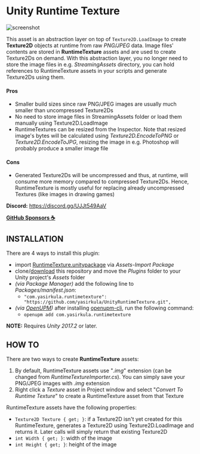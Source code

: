 # Unity Runtime Texture

![screenshot](Images/RuntimeTextureInspector.png)

This asset is an abstraction layer on top of `Texture2D.LoadImage` to create **Texture2D** objects at runtime from raw *PNG/JPEG* data. Image files' contents are stored in **RuntimeTexture** assets and are used to create Texture2Ds on demand. With this abstraction layer, you no longer need to store the image files in e.g. *StreamingAssets* directory, you can hold references to RuntimeTexture assets in your scripts and generate Texture2Ds using them.

#### Pros

- Smaller build sizes since raw PNG/JPEG images are usually much smaller than uncompressed Texture2Ds
- No need to store image files in StreamingAssets folder or load them manually using Texture2D.LoadImage
- RuntimeTextures can be resized from the Inspector. Note that resized image's bytes will be calculated using *Texture2D.EncodeToPNG* or *Texture2D.EncodeToJPG*, resizing the image in e.g. Photoshop will probably produce a smaller image file

#### Cons

- Generated Texture2Ds will be uncompressed and thus, at runtime, will consume more memory compared to compressed Texture2Ds. Hence, RuntimeTexture is mostly useful for replacing already uncompressed Textures (like images in drawing games)

**Discord:** https://discord.gg/UJJt549AaV

**[GitHub Sponsors ☕](https://github.com/sponsors/yasirkula)**

## INSTALLATION

There are 4 ways to install this plugin:

- import [RuntimeTexture.unitypackage](https://github.com/yasirkula/UnityRuntimeTexture/releases) via *Assets-Import Package*
- clone/[download](https://github.com/yasirkula/UnityRuntimeTexture/archive/master.zip) this repository and move the *Plugins* folder to your Unity project's *Assets* folder
- *(via Package Manager)* add the following line to *Packages/manifest.json*:
  - `"com.yasirkula.runtimetexture": "https://github.com/yasirkula/UnityRuntimeTexture.git",`
- *(via [OpenUPM](https://openupm.com))* after installing [openupm-cli](https://github.com/openupm/openupm-cli), run the following command:
  - `openupm add com.yasirkula.runtimetexture`

**NOTE:** Requires *Unity 2017.2* or later.

## HOW TO

There are two ways to create **RuntimeTexture** assets:

1. By default, RuntimeTexture assets use "*.img*" extension (can be changed from *RuntimeTextureImporter.cs*). You can simply save your PNG/JPEG images with *.img* extension
2. Right click a *Texture* asset in Project window and select "*Convert To Runtime Texture*" to create a RuntimeTexture asset from that Texture

RuntimeTexture assets have the following properties:

- `Texture2D Texture { get; }`: if a Texture2D isn't yet created for this RuntimeTexture, generates a Texture2D using Texture2D.LoadImage and returns it. Later calls will simply return that existing Texture2D
- `int Width { get; }`: width of the image
- `int Height { get; }`: height of the image
